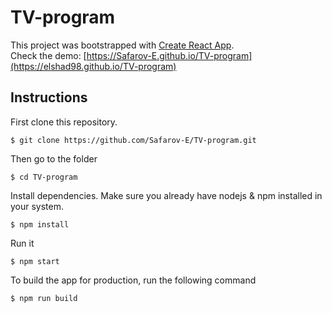 # TV-program

This project was bootstrapped with [Create React App](https://github.com/facebook/create-react-app).  
Check the demo: [https://Safarov-E.github.io/TV-program](https://elshad98.github.io/TV-program)    

## Instructions

First clone this repository.    
```
$ git clone https://github.com/Safarov-E/TV-program.git
```  
Then go to the folder
```
$ cd TV-program
```
Install dependencies. Make sure you already have nodejs & npm installed in your system.  
```
$ npm install
```  
Run it
```
$ npm start
```  
To build the app for production, run the following command  
```
$ npm run build
```  